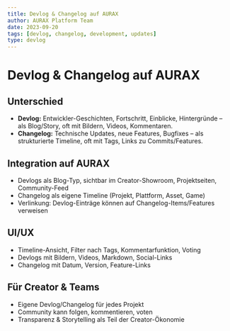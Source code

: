 ```yaml
---
title: Devlog & Changelog auf AURAX
author: AURAX Platform Team
date: 2023-09-20
tags: [devlog, changelog, development, updates]
type: devlog
---
```

# Devlog & Changelog auf AURAX

## Unterschied
- **Devlog:** Entwickler-Geschichten, Fortschritt, Einblicke, Hintergründe – als Blog/Story, oft mit Bildern, Videos, Kommentaren.
- **Changelog:** Technische Updates, neue Features, Bugfixes – als strukturierte Timeline, oft mit Tags, Links zu Commits/Features.

## Integration auf AURAX
- Devlogs als Blog-Typ, sichtbar im Creator-Showroom, Projektseiten, Community-Feed
- Changelog als eigene Timeline (Projekt, Plattform, Asset, Game)
- Verlinkung: Devlog-Einträge können auf Changelog-Items/Features verweisen

## UI/UX
- Timeline-Ansicht, Filter nach Tags, Kommentarfunktion, Voting
- Devlogs mit Bildern, Videos, Markdown, Social-Links
- Changelog mit Datum, Version, Feature-Links

## Für Creator & Teams
- Eigene Devlog/Changelog für jedes Projekt
- Community kann folgen, kommentieren, voten
- Transparenz & Storytelling als Teil der Creator-Ökonomie 